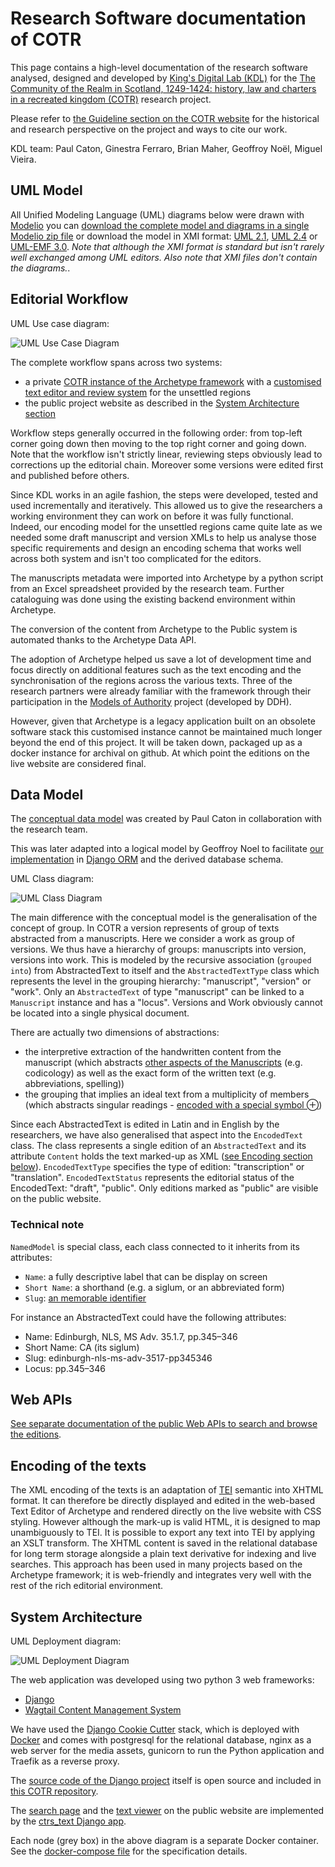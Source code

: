 # Research Software documentation of COTR

This page contains a high-level documentation of the research software analysed, 
designed and developed by [King's Digital Lab (KDL)](https://kdl.kcl.ac.uk) 
for the [The Community of the Realm in Scotland, 1249-1424: history, law and charters in a recreated kingdom (COTR)](https://cotr.ac.uk/) 
research project.

Please refer to [the Guideline section on the COTR website](https://cotr.ac.uk/guidelines/) 
for the historical and research perspective on the project and ways to cite our work.

KDL team: Paul Caton, Ginestra Ferraro, Brian Maher, Geoffroy Noël, Miguel Vieira.

## UML Model

All Unified Modeling Language (UML) diagrams below were drawn with [Modelio](https://www.modelio.org/)
you can [download the complete model and diagrams in a single Modelio zip file](./uml/ctrs-modelio.zip)
or download the model in XMI format: [UML 2.1](./uml/XMI/ctrs-uml21.xmi), 
[UML 2.4](./uml/XMI/ctrs-uml24.xmi) or [UML-EMF 3.0](./uml/XMI/ctrs-emf3.xmi).
*Note that although the XMI format is standard but isn't rarely well exchanged among UML editors. 
Also note that XMI files don't contain the diagrams.*.

## Editorial Workflow

UML Use case diagram:

![UML Use Case Diagram](./uml/diagrams/ctrs-use-case-diagram.png)

The complete workflow spans across two systems:
* a private [COTR instance of the Archetype framework](https://github.com/kingsdigitallab/ctrs-archetype) with a [customised text editor and review system](https://github.com/kingsdigitallab/ctrs-archetype/wiki/Editing-the-texts-with-Archetype) for the unsettled regions 
* the public project website as described in the [System Architecture section](#system-architecture)

Workflow steps generally occurred in the following order: from top-left corner going down then moving to the top right corner and going down.
Note that the workflow isn't strictly linear, reviewing steps obviously lead to corrections up the editorial chain.
Moreover some versions were edited first and published before others. 

Since KDL works in an agile fashion, the steps were developed, tested and used incrementally
and iteratively. This allowed us to give the researchers a working environment they can
work on before it was fully functional. Indeed, our encoding model for the unsettled regions
came quite late as we needed some draft manuscript and version XMLs to help us 
analyse those specific requirements and design an encoding schema that works well across both system
and isn't too complicated for the editors.

The manuscripts metadata were imported into Archetype by a python script 
from an Excel spreadsheet provided by the research team.
Further cataloguing was done using the existing backend environment within Archetype.

The conversion of the content from Archetype to the Public system is automated thanks
to the Archetype Data API.

The adoption of Archetype helped us save a lot of development time and focus 
directly on additional features such as the text encoding and the synchronisation 
of the regions across the various texts. Three of the research partners were already 
familiar with the framework through their participation in the 
[Models of Authority](http://www.modelsofauthority.ac.uk/) project (developed by DDH).

However, given that Archetype is a legacy application built on an obsolete software stack
this customised instance cannot be maintained much longer beyond the end of this project.
It will be taken down, packaged up as a docker instance for archival on github. 
At which point the editions on the live website are considered final.

## Data Model

The [conceptual data model](https://cotr.ac.uk/guidelines/dynamic-edition-key-concepts/) was created by Paul Caton in collaboration with the research team.

This was later adapted into a logical model by Geoffroy Noel 
to facilitate [our implementation]((https://github.com/kingsdigitallab/cotr/blob/master/cotr/ctrs_texts/models.py)) 
in [Django ORM](https://docs.djangoproject.com/en/3.1/topics/db/models/) 
and the derived database schema. 

UML Class diagram:

![UML Class Diagram](./uml/diagrams/ctrs-class-diagram.png)

The main difference with the conceptual model is the generalisation of the concept of group.
In COTR a version represents of group of texts abstracted from a manuscripts.
Here we consider a work as group of versions. We thus have a hierarchy of groups:
manuscripts into version, versions into work. 
This is modeled by the recursive association (`grouped into`) from AbstractedText to itself 
and the `AbstractedTextType` class which represents the level in the grouping hierarchy: 
"manuscript", "version" or "work".
Only an `AbstractedText` of type "manuscript" can be linked to a `Manuscript` instance and has a "locus".
Versions and Work obviously cannot be located into a single physical document.

There are actually two dimensions of abstractions: 
* the interpretive extraction of the handwritten content from the manuscript (which abstracts [other aspects of the Manuscripts](https://epierazzo.blogspot.com/2013/) (e.g. codicology) as well as the exact form of the written text (e.g. abbreviations, spelling))
* the grouping that implies an ideal text from a multiplicity of members (which abstracts singular readings - [encoded with a special symbol ⊕](https://cotr.ac.uk/guidelines/dynamic-text/version-v-text/))

Since each AbstractedText is edited in Latin and in English by the researchers, 
we have also generalised that aspect into the `EncodedText` class. 
The class represents a single edition of an `AbstractedText` 
and its attribute `Content` holds the text marked-up as XML ([see Encoding section below](#encoding-of-the-texts)).
`EncodedTextType` specifies the type of edition: "transcription" or "translation".
`EncodedTextStatus` represents the editorial status of the EncodedText: "draft", "public". 
Only editions marked as "public" are visible on the public website.

### Technical note

`NamedModel` is special class, each class connected to it inherits from its attributes:
* `Name`: a fully descriptive label that can be display on screen
* `Short Name`: a shorthand (e.g. a siglum, or an abbreviated form)
* `Slug`: [an memorable identifier](https://developer.mozilla.org/en-US/docs/Glossary/Slug)

For instance an AbstractedText could have the following attributes:
* Name: Edinburgh, NLS, MS Adv. 35.1.7, pp.345–346
* Short Name: CA   (its siglum)
* Slug: edinburgh-nls-ms-adv-3517-pp345346
* Locus: pp.345–346

## Web APIs

[See separate documentation of the public Web APIs to search and browse the editions](apis.md). 

## Encoding of the texts

The XML encoding of the texts is an adaptation of [TEI](https://tei-c.org/) semantic into XHTML format. 
It can therefore be directly displayed
and edited in the web-based Text Editor of Archetype and rendered directly on the live 
website with CSS styling. However although the mark-up is valid HTML, it is designed
to map unambiguously to TEI. It is possible to export any text into TEI by applying
an XSLT transform. The XHTML content is saved in the relational database for 
long term storage alongside a plain text derivative for indexing and live searches. 
This approach has been used in many projects based on the Archetype framework; it is web-friendly and integrates very well with the
rest of the rich editorial environment.

## System Architecture

UML Deployment diagram:

![UML Deployment Diagram](./uml/diagrams/ctrs-deployment-diagram.png)

The web application was developed using two python 3 web frameworks:
* [Django](https://www.djangoproject.com/)
* [Wagtail Content Management System](https://wagtail.io/)

We have used the [Django Cookie Cutter](https://github.com/cookiecutter/cookiecutter) 
stack, which is deployed with [Docker](https://www.docker.com/) and comes with postgresql for the relational database, 
nginx as a web server for the media assets, gunicorn to run the Python application and Traefik as a reverse proxy.

The [source code of the Django project](https://github.com/kingsdigitallab/cotr/tree/master/cotr) 
itself is open source and included in [this COTR repository](https://github.com/kingsdigitallab/cotr).

The [search page](https://cotr.ac.uk/search/) and the [text viewer](https://cotr.ac.uk/viewer?group=declaration&blocks=23:transcription;) 
on the public website are implemented by the [ctrs_text Django app](https://github.com/kingsdigitallab/cotr/tree/master/cotr/ctrs_texts).

Each node (grey box) in the above diagram is a separate Docker container. 
See the [docker-compose file](https://github.com/kingsdigitallab/cotr/blob/master/kdl_liv.yml) 
for the specification details. 

